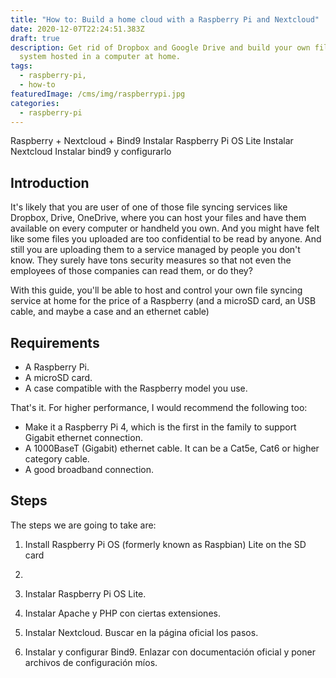 ```yaml
---
title: "How to: Build a home cloud with a Raspberry Pi and Nextcloud"
date: 2020-12-07T22:24:51.383Z
draft: true
description: Get rid of Dropbox and Google Drive and build your own file-sync
  system hosted in a computer at home.
tags:
  - raspberry-pi,
  - how-to
featuredImage: /cms/img/raspberrypi.jpg
categories:
  - raspberry-pi
---
```

Raspberry + Nextcloud + Bind9
Instalar Raspberry Pi OS Lite
Instalar Nextcloud
Instalar bind9 y configurarlo

## Introduction

It's likely that you are user of one of those file syncing services like Dropbox, Drive, OneDrive, where you can host your files and have them available on every computer or handheld you own. And you might have felt like some files you uploaded are too confidential to be read by anyone. And still you are uploading them to a service managed by people you don't know. They surely have tons security measures so that not even the employees of those companies can read them, or do they?

With this guide, you'll be able to host and control your own file syncing service at home for the price of a Raspberry (and a microSD card, an USB cable, and maybe a case and an ethernet cable)

## Requirements

* A Raspberry Pi.
* A microSD card.
* A case compatible with the Raspberry model you use.

That's it. For higher performance, I would recommend the following too:

* Make it a Raspberry Pi 4, which is the first in the family to support Gigabit ethernet connection.
* A 1000BaseT (Gigabit) ethernet cable. It can be a Cat5e, Cat6 or higher category cable.
* A good broadband connection.

## Steps

The steps we are going to take are:

1. Install Raspberry Pi OS (formerly known as Raspbian) Lite on the SD card
2.

1. Instalar Raspberry Pi OS Lite.
2. Instalar Apache y PHP con ciertas extensiones.
3. Instalar Nextcloud. Buscar en la página oficial los pasos.
4. Instalar y configurar Bind9. Enlazar con documentación oficial y poner archivos de configuración míos.
